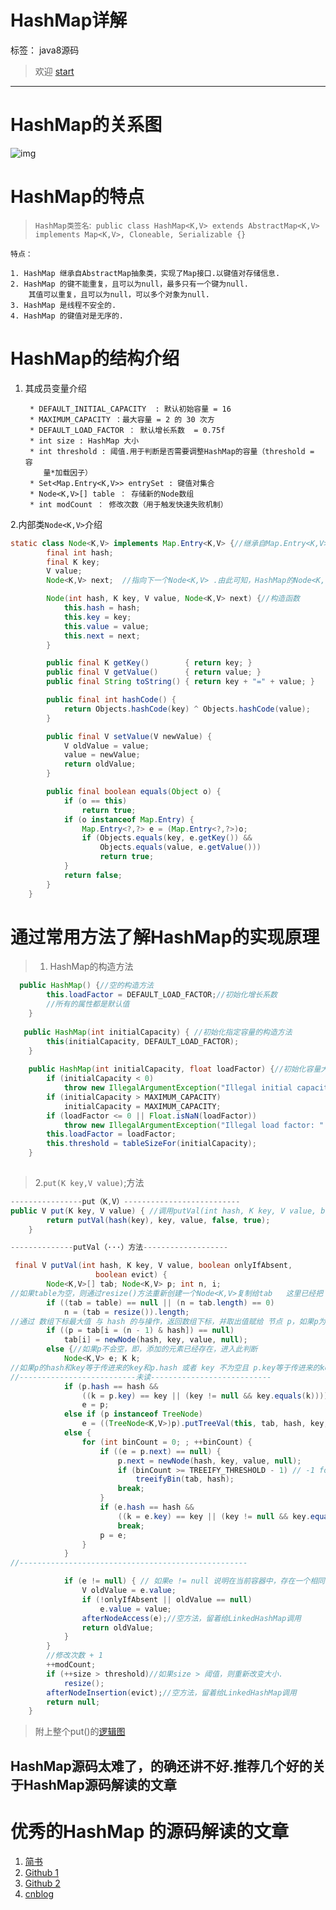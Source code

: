 ﻿# HashMap详解

标签： java8源码
> 欢迎 [start][1]  

----------
# HashMap的关系图

<img src="http://wangkuiwu.github.io/media/pic/java/collection/collection10.jpg" alt="img">

# HashMap的特点

> `HashMap类签名`:` public class HashMap<K,V> extends AbstractMap<K,V> 
implements Map<K,V>, Cloneable, Serializable {}`

`特点：`

    1. HashMap 继承自AbstractMap抽象类，实现了Map接口.以键值对存储信息.
    2. HashMap 的键不能重复，且可以为null，最多只有一个键为null.
        其值可以重复，且可以为null，可以多个对象为null.
    3. HashMap 是线程不安全的.    
    4. HashMap 的键值对是无序的.
    
    
# HashMap的结构介绍

 1. 其成员变量介绍
                
         * DEFAULT_INITIAL_CAPACITY  : 默认初始容量 = 16
         * MAXIMUM_CAPACITY ：最大容量 = 2 的 30 次方
         * DEFAULT_LOAD_FACTOR ： 默认增长系数  = 0.75f
         * int size : HashMap 大小
         * int threshold : 阈值.用于判断是否需要调整HashMap的容量（threshold = 容
            量*加载因子）
         * Set<Map.Entry<K,V>> entrySet : 键值对集合
         * Node<K,V>[] table ： 存储新的Node数组 
         * int modCount ： 修改次数（用于触发快速失败机制）

2.内部类`Node<K,V>`介绍
                
```java
static class Node<K,V> implements Map.Entry<K,V> {//继承自Map.Entry<K,V> 实现其方法
        final int hash;   
        final K key;  
        V value;
        Node<K,V> next;  //指向下一个Node<K,V> .由此可知，HashMap的Node<K,V>是个单向的链表

        Node(int hash, K key, V value, Node<K,V> next) {//构造函数
            this.hash = hash;
            this.key = key;
            this.value = value;
            this.next = next;
        }

        public final K getKey()        { return key; }
        public final V getValue()      { return value; }
        public final String toString() { return key + "=" + value; }

        public final int hashCode() {
            return Objects.hashCode(key) ^ Objects.hashCode(value);
        }

        public final V setValue(V newValue) {
            V oldValue = value;
            value = newValue;
            return oldValue;
        }

        public final boolean equals(Object o) {
            if (o == this)
                return true;
            if (o instanceof Map.Entry) {
                Map.Entry<?,?> e = (Map.Entry<?,?>)o;
                if (Objects.equals(key, e.getKey()) &&
                    Objects.equals(value, e.getValue()))
                    return true;
            }
            return false;
        }
    }

```    
         
# 通过常用方法了解HashMap的实现原理

 > 1. HashMap的构造方法
```java
  public HashMap() {//空的构造方法
        this.loadFactor = DEFAULT_LOAD_FACTOR;//初始化增长系数
        //所有的属性都是默认值
    }
    
   public HashMap(int initialCapacity) { //初始化指定容量的构造方法
        this(initialCapacity, DEFAULT_LOAD_FACTOR);
    }  
    
    public HashMap(int initialCapacity, float loadFactor) {//初始化容量大小，并指定增长系数的构造方法
        if (initialCapacity < 0)
            throw new IllegalArgumentException("Illegal initial capacity: " +initialCapacity);
        if (initialCapacity > MAXIMUM_CAPACITY)
            initialCapacity = MAXIMUM_CAPACITY;
        if (loadFactor <= 0 || Float.isNaN(loadFactor))
            throw new IllegalArgumentException("Illegal load factor: " +loadFactor);
        this.loadFactor = loadFactor;
        this.threshold = tableSizeFor(initialCapacity);
    }
    
```

> 2.`put(K key,V value)`;方法
```java
----------------put（K,V）--------------------------
public V put(K key, V value) { //调用putVal(int hash, K key, V value, boolean onlyIfAbsent, boolean evict) 方法
        return putVal(hash(key), key, value, false, true);
    }

--------------putVal（···）方法-------------------

 final V putVal(int hash, K key, V value, boolean onlyIfAbsent,
                   boolean evict) {
        Node<K,V>[] tab; Node<K,V> p; int n, i;
//如果table为空，则通过resize()方法重新创建一个Node<K,V>复制给tab   这里已经把 table 赋值给 tab
        if ((tab = table) == null || (n = tab.length) == 0)
            n = (tab = resize()).length;
//通过 数组下标最大值 与 hash 的与操作，返回数组下标，并取出值赋给 节点 p，如果p为空，则新建Node节点，并赋值给tab[i]
        if ((p = tab[i = (n - 1) & hash]) == null)
            tab[i] = newNode(hash, key, value, null);
        else {//如果p不会空，即，添加的元素已经存在，进入此判断
            Node<K,V> e; K k;
//如果p的hash和key等于传进来的key和p.hash 或者 key 不为空且 p.key等于传进来的key，则 把 p 赋值给 e.
//--------------------------未读---------------------------
            if (p.hash == hash &&
                ((k = p.key) == key || (key != null && key.equals(k))))
                e = p;
            else if (p instanceof TreeNode)
                e = ((TreeNode<K,V>)p).putTreeVal(this, tab, hash, key, value);
            else {
                for (int binCount = 0; ; ++binCount) {
                    if ((e = p.next) == null) {
                        p.next = newNode(hash, key, value, null);
                        if (binCount >= TREEIFY_THRESHOLD - 1) // -1 for 1st
                            treeifyBin(tab, hash);
                        break;
                    }
                    if (e.hash == hash &&
                        ((k = e.key) == key || (key != null && key.equals(k))))
                        break;
                    p = e;
                }
            }
//---------------------------------------------------

            if (e != null) { // 如果e != null 说明在当前容器中，存在一个相同的key值,于是替换key所对应的value
                V oldValue = e.value;
                if (!onlyIfAbsent || oldValue == null)
                    e.value = value;
                afterNodeAccess(e);//空方法，留着给LinkedHashMap调用
                return oldValue;
            }
        }
        //修改次数 + 1
        ++modCount;
        if (++size > threshold)//如果size > 阈值，则重新改变大小.
            resize();
        afterNodeInsertion(evict);//空方法，留着给LinkedHashMap调用
        return null;
    }

```

> 附上整个put()的[逻辑图][3] 

## HashMap源码太难了，的确还讲不好.推荐几个好的关于HashMap源码解读的文章

# 优秀的HashMap 的源码解读的文章

 1. [简书][4]
 2. [Github 1][5]
 3. [Github 2][6]
 4. [cnblog][7]


  [1]: https://github.com/static-mkk/wangkuiwu
 
  [3]: https://upload-images.jianshu.io/upload_images/3778985-e6d288eb43812bcd.png?imageMogr2/auto-orient/strip%7CimageView2/2/w/700
  [4]: https://www.jianshu.com/p/30bffabb2e5c
  [5]: https://github.com/vzardlloo/jdk_source_learning/blob/master/src/HashMap.md
  [6]: http://wangkuiwu.github.io/2012/02/10/collection-10-hashmap/
  [7]: http://www.cnblogs.com/chenssy/p/3521565.html
